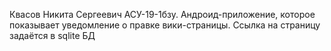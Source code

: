 Квасов Никита Сергеевич АСУ-19-1бзу. Андроид-приложение, которое показывает уведомление о правке вики-страницы. Ссылка на страницу задаётся в sqlite БД